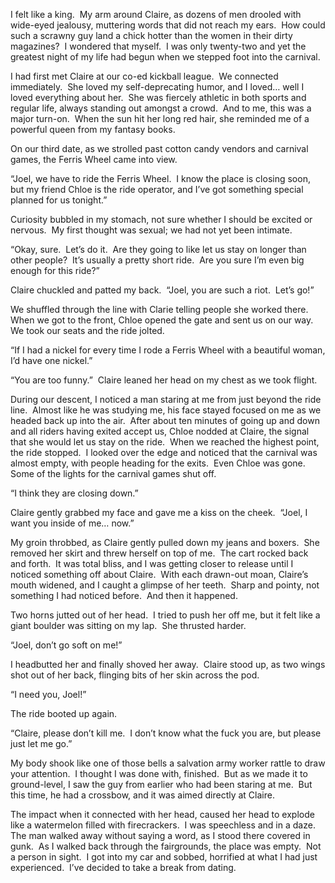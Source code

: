I felt like a king.  My arm around Claire, as dozens of men drooled with wide-eyed jealousy, muttering words that did not reach my ears.  How could such a scrawny guy land a chick hotter than the women in their dirty magazines?  I wondered that myself.  I was only twenty-two and yet the greatest night of my life had begun when we stepped foot into the carnival.

I had first met Claire at our co-ed kickball league.  We connected immediately.  She loved my self-deprecating humor, and I loved… well I loved everything about her.  She was fiercely athletic in both sports and regular life, always standing out amongst a crowd.  And to me, this was a major turn-on.  When the sun hit her long red hair, she reminded me of a powerful queen from my fantasy books.

On our third date, as we strolled past cotton candy vendors and carnival games, the Ferris Wheel came into view.

“Joel, we have to ride the Ferris Wheel.  I know the place is closing soon, but my friend Chloe is the ride operator, and I’ve got something special planned for us tonight.”

Curiosity bubbled in my stomach, not sure whether I should be excited or nervous.  My first thought was sexual; we had not yet been intimate.

“Okay, sure.  Let’s do it.  Are they going to like let us stay on longer than other people?  It’s usually a pretty short ride.  Are you sure I’m even big enough for this ride?”

Claire chuckled and patted my back.  “Joel, you are such a riot.  Let’s go!”

We shuffled through the line with Clarie telling people she worked there.  When we got to the front, Chloe opened the gate and sent us on our way.  We took our seats and the ride jolted.

“If I had a nickel for every time I rode a Ferris Wheel with a beautiful woman, I’d have one nickel.”

“You are too funny.”  Claire leaned her head on my chest as we took flight.

During our descent, I noticed a man staring at me from just beyond the ride line.  Almost like he was studying me, his face stayed focused on me as we headed back up into the air.  After about ten minutes of going up and down and all riders having exited accept us, Chloe nodded at Claire, the signal that she would let us stay on the ride.  When we reached the highest point, the ride stopped.  I looked over the edge and noticed that the carnival was almost empty, with people heading for the exits.  Even Chloe was gone.  Some of the lights for the carnival games shut off.

“I think they are closing down.”

Claire gently grabbed my face and gave me a kiss on the cheek.  “Joel, I want you inside of me… now.”

My groin throbbed, as Claire gently pulled down my jeans and boxers.  She removed her skirt and threw herself on top of me.  The cart rocked back and forth.  It was total bliss, and I was getting closer to release until I noticed something off about Claire.  With each drawn-out moan, Claire’s mouth widened, and I caught a glimpse of her teeth.  Sharp and pointy, not something I had noticed before.  And then it happened.

Two horns jutted out of her head.  I tried to push her off me, but it felt like a giant boulder was sitting on my lap.  She thrusted harder.

“Joel, don’t go soft on me!”

I headbutted her and finally shoved her away.  Claire stood up, as two wings shot out of her back, flinging bits of her skin across the pod. 

“I need you, Joel!”

The ride booted up again. 

“Claire, please don’t kill me.  I don’t know what the fuck you are, but please just let me go.”

My body shook like one of those bells a salvation army worker rattle to draw your attention.  I thought I was done with, finished.  But as we made it to ground-level, I saw the guy from earlier who had been staring at me.  But this time, he had a crossbow, and it was aimed directly at Claire.

The impact when it connected with her head, caused her head to explode like a watermelon filled with firecrackers.  I was speechless and in a daze.  The man walked away without saying a word, as I stood there covered in gunk.  As I walked back through the fairgrounds, the place was empty.  Not a person in sight.  I got into my car and sobbed, horrified at what I had just experienced.  I’ve decided to take a break from dating.